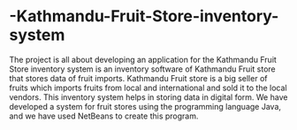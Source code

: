 # -Kathmandu-Fruit-Store-inventory-system
The project is all about developing an application for the Kathmandu Fruit Store inventory system is an inventory software of Kathmandu Fruit store that stores data of fruit imports. Kathmandu Fruit store is a big seller of fruits which imports fruits from local and international and sold it to the local vendors. This inventory system helps in storing data in digital form. We have developed a system for fruit stores using the programming language Java, and we have used NetBeans to create this program.
